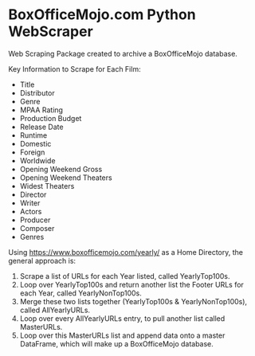 # BoxOfficeMojo.com Python WebScraper

Web Scraping Package created to archive a BoxOfficeMojo database.

Key Information to Scrape for Each Film:
- Title
- Distributor
- Genre
- MPAA Rating
- Production Budget
- Release Date
- Runtime
- Domestic
- Foreign
- Worldwide
- Opening Weekend Gross
- Opening Weekend Theaters
- Widest Theaters
- Director
- Writer
- Actors
- Producer
- Composer
- Genres

Using https://www.boxofficemojo.com/yearly/ as a Home Directory, the general approach is:
1. Scrape a list of URLs for each Year listed, called YearlyTop100s.
2. Loop over YearlyTop100s and return another list the Footer URLs for each Year, called YearlyNonTop100s.
3. Merge these two lists together (YearlyTop100s & YearlyNonTop100s), called AllYearlyURLs.
4. Loop over every AllYearlyURLs entry, to pull another list called MasterURLs.
5. Loop over this MasterURLs list and append data onto a master DataFrame, which will make up a BoxOfficeMojo database.
